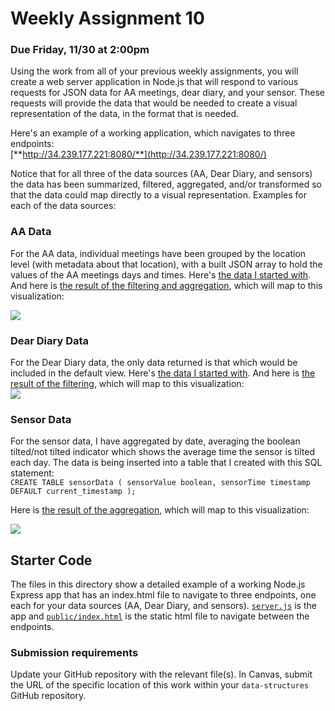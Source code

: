 # Weekly Assignment 10

### Due Friday, 11/30 at 2:00pm

Using the work from all of your previous weekly assignments, you will create a web server application in Node.js that will respond to various requests for JSON data for AA meetings, dear diary, and your sensor. These requests will provide the data that would be needed to create a visual representation of the data, in the format that is needed. 

Here's an example of a working application, which navigates to three endpoints:  
[**http://34.239.177.221:8080/**](http://34.239.177.221:8080/)

Notice that for all three of the data sources (AA, Dear Diary, and sensors) the data has been summarized, filtered, aggregated, and/or transformed so that the data could map directly to a visual representation. Examples for each of the data sources: 

### AA Data

For the AA data, individual meetings have been grouped by the location level (with metadata about that location), with a built JSON array to hold the values of the AA meetings days and times. Here's [the data I started with](https://github.com/visualizedata/data-structures/tree/master/assignments/weekly_assignment_06/data). And here is [the result of the filtering and aggregation](http://34.239.177.221:8080/aameetings), which will map to this visualization:  

![](https://github.com/visualizedata/data-structures/raw/master/assignments/resources/aasketch.jpg)

### Dear Diary Data

For the Dear Diary data, the only data returned is that which would be included in the default view. Here's [the data I started with](https://github.com/visualizedata/data-structures/blob/master/assignments/weekly_assignment_06/addToDynamo.js). And here is [the result of the filtering](http://34.239.177.221:8080/deardiary), which will map to this visualization:  
![](https://github.com/visualizedata/data-structures/raw/master/assignments/resources/deardiarysketch.jpeg)

### Sensor Data

For the sensor data, I have aggregated by date, averaging the boolean tilted/not tilted indicator which shows the average time the sensor is tilted each day. The data is being inserted into a table that I created with this SQL statement:  
`CREATE TABLE sensorData ( sensorValue boolean, sensorTime timestamp DEFAULT current_timestamp );`

Here is [the result of the aggregation](http://34.239.177.221:8080/sensor), which will map to this visualization: 

![](https://github.com/visualizedata/data-structures/raw/master/assignments/resources/tiltsketch.jpeg)

## Starter Code

The files in this directory show a detailed example of a working Node.js Express app that has an index.html file to navigate to three endpoints, one each for your data sources (AA, Dear Diary, and sensors). [`server.js`](https://github.com/visualizedata/data-structures/blob/master/assignments/weekly_assignment_10/server.js) is the app and [`public/index.html`](https://github.com/visualizedata/data-structures/blob/master/assignments/weekly_assignment_10/public/index.html) is the static html file to navigate between the endpoints. 

### Submission requirements

Update your GitHub repository with the relevant file(s). In Canvas, submit the URL of the specific location of this work within your `data-structures` GitHub repository. 

